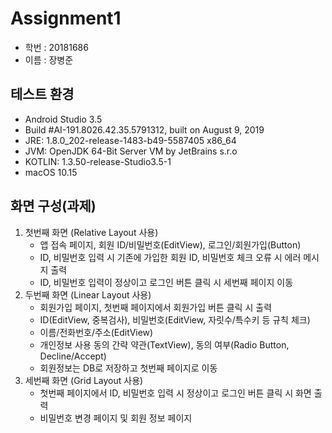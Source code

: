 # Assignment1

- 학번 : 20181686
- 이름 : 장병준

## 테스트 환경

- Android Studio 3.5
- Build #AI-191.8026.42.35.5791312, built on August 9, 2019
- JRE: 1.8.0_202-release-1483-b49-5587405 x86_64
- JVM: OpenJDK 64-Bit Server VM by JetBrains s.r.o
- KOTLIN: 1.3.50-release-Studio3.5-1
- macOS 10.15

## 화면 구성(과제)

1. 첫번째 화면 (Relative Layout 사용)
    - 앱 접속 페이지, 회원 ID/비밀번호(EditView), 로그인/회원가입(Button)
    - ID, 비밀번호 입력 시 기존에 가입한 회원 ID, 비밀번호 체크 오류 시 에러 메시지 출력
    - ID, 비밀번호 입력이 정상이고 로그인 버튼 클릭 시 세번째 페이지 이동 
2. 두번째 화면 (Linear Layout 사용)
    - 회원가입 페이지, 첫번째 페이지에서 회원가입 버튼 클릭 시 출력
    - ID(EditView, 중복검사), 비밀번호(EditView, 자릿수/특수키 등 규칙 체크)
    - 이름/전화번호/주소(EditView)
    - 개인정보 사용 동의 간략 약관(TextView), 동의 여부(Radio Button, Decline/Accept)
    - 회원정보는 DB로 저장하고 첫번째 페이지로 이동
3. 세번째 화면 (Grid Layout 사용)
    - 첫번째 페이지에서 ID, 비밀번호 입력 시 정상이고 로그인 버튼 클릭 시 화면 출력
    - 비밀번호 변경 페이지 및  회원 정보 페이지